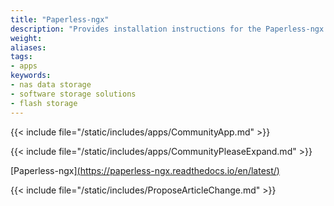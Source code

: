 ```yaml
---
title: "Paperless-ngx"
description: "Provides installation instructions for the Paperless-ngx application in TrueNAS."
weight: 
aliases:
tags:
- apps
keywords:
- nas data storage
- software storage solutions
- flash storage
---
```


{{< include file="/static/includes/apps/CommunityApp.md" >}}

<!-- Comment out the following line if your suggested changes to this Community app documentation provide a complete installation tutorial. Leave exposed if you are proposing a partial expansion of the content, but further work is needed. -->
{{< include file="/static/includes/apps/CommunityPleaseExpand.md" >}}

<!-- Uncomment the following line if you suspect this Community app documentation is out of date, inaccurate, or needs further improvement -->
<!--{{< include file="/static/includes/apps/CommunityPleaseImprove.md" >}}-->

[Paperless-ngx][(https://paperless-ngx.readthedocs.io/en/latest/)](https://docs.paperless-ngx.com) <!-- is a [description of the application] -->

{{< include file="/static/includes/ProposeArticleChange.md" >}}
